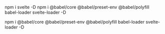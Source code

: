 npm i svelte -D
npm i @babel/core @babel/preset-env @babel/polyfill babel-loader svelte-loader -D

npm i @babel/core @babel/preset-env @babel/polyfill babel-loader svelte-loader -D
